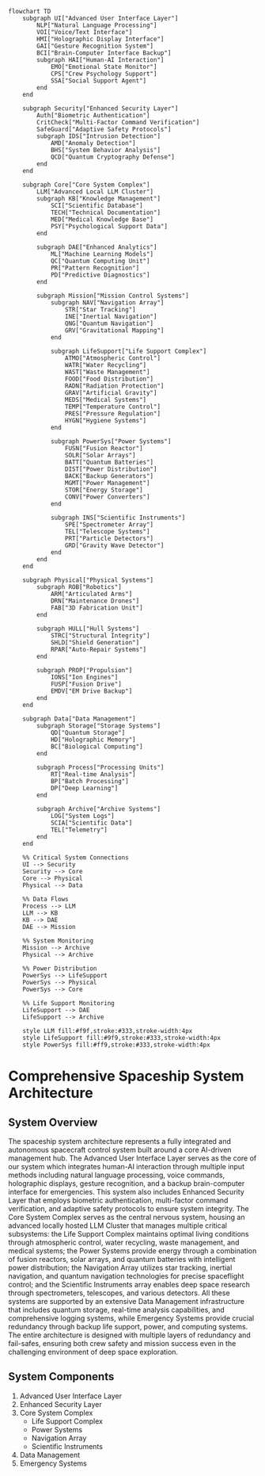 ```mermaid
flowchart TD
    subgraph UI["Advanced User Interface Layer"]
        NLP["Natural Language Processing"]
        VOI["Voice/Text Interface"]
        HMI["Holographic Display Interface"]
        GAI["Gesture Recognition System"]
        BCI["Brain-Computer Interface Backup"]
        subgraph HAI["Human-AI Interaction"]
            EMO["Emotional State Monitor"]
            CPS["Crew Psychology Support"]
            SSA["Social Support Agent"]
        end
    end

    subgraph Security["Enhanced Security Layer"]
        Auth["Biometric Authentication"]
        CritCheck["Multi-Factor Command Verification"]
        SafeGuard["Adaptive Safety Protocols"]
        subgraph IDS["Intrusion Detection"]
            AMD["Anomaly Detection"]
            BHS["System Behavior Analysis"]
            QCD["Quantum Cryptography Defense"]
        end
    end

    subgraph Core["Core System Complex"]
        LLM["Advanced Local LLM Cluster"]
        subgraph KB["Knowledge Management"]
            SCI["Scientific Database"]
            TECH["Technical Documentation"]
            MED["Medical Knowledge Base"]
            PSY["Psychological Support Data"]
        end
        
        subgraph DAE["Enhanced Analytics"]
            ML["Machine Learning Models"]
            QC["Quantum Computing Unit"]
            PR["Pattern Recognition"]
            PD["Predictive Diagnostics"]
        end
        
        subgraph Mission["Mission Control Systems"]
            subgraph NAV["Navigation Array"]
                STR["Star Tracking"]
                INE["Inertial Navigation"]
                QNG["Quantum Navigation"]
                GRV["Gravitational Mapping"]
            end
            
            subgraph LifeSupport["Life Support Complex"]
                ATMO["Atmospheric Control"]
                WATR["Water Recycling"]
                WAST["Waste Management"]
                FOOD["Food Distribution"]
                RADN["Radiation Protection"]
                GRAV["Artificial Gravity"]
                MEDS["Medical Systems"]
                TEMP["Temperature Control"]
                PRES["Pressure Regulation"]
                HYGN["Hygiene Systems"]
            end
            
            subgraph PowerSys["Power Systems"]
                FUSN["Fusion Reactor"]
                SOLR["Solar Arrays"]
                BATT["Quantum Batteries"]
                DIST["Power Distribution"]
                BACK["Backup Generators"]
                MGMT["Power Management"]
                STOR["Energy Storage"]
                CONV["Power Converters"]
            end
            
            subgraph INS["Scientific Instruments"]
                SPE["Spectrometer Array"]
                TEL["Telescope Systems"]
                PRT["Particle Detectors"]
                GRD["Gravity Wave Detector"]
            end
        end
    end

    subgraph Physical["Physical Systems"]
        subgraph ROB["Robotics"]
            ARM["Articulated Arms"]
            DRN["Maintenance Drones"]
            FAB["3D Fabrication Unit"]
        end
        
        subgraph HULL["Hull Systems"]
            STRC["Structural Integrity"]
            SHLD["Shield Generation"]
            RPAR["Auto-Repair Systems"]
        end
        
        subgraph PROP["Propulsion"]
            IONS["Ion Engines"]
            FUSP["Fusion Drive"]
            EMDV["EM Drive Backup"]
        end
    end

    subgraph Data["Data Management"]
        subgraph Storage["Storage Systems"]
            QD["Quantum Storage"]
            HD["Holographic Memory"]
            BC["Biological Computing"]
        end
        
        subgraph Process["Processing Units"]
            RT["Real-time Analysis"]
            BP["Batch Processing"]
            DP["Deep Learning"]
        end
        
        subgraph Archive["Archive Systems"]
            LOG["System Logs"]
            SCIA["Scientific Data"]
            TEL["Telemetry"]
        end
    end

    %% Critical System Connections
    UI --> Security
    Security --> Core
    Core --> Physical
    Physical --> Data
    
    %% Data Flows
    Process --> LLM
    LLM --> KB
    KB --> DAE
    DAE --> Mission
    
    %% System Monitoring
    Mission --> Archive
    Physical --> Archive
    
    %% Power Distribution
    PowerSys --> LifeSupport
    PowerSys --> Physical
    PowerSys --> Core
    
    %% Life Support Monitoring
    LifeSupport --> DAE
    LifeSupport --> Archive

    style LLM fill:#f9f,stroke:#333,stroke-width:4px
    style LifeSupport fill:#9f9,stroke:#333,stroke-width:4px
    style PowerSys fill:#ff9,stroke:#333,stroke-width:4px
```
# Comprehensive Spaceship System Architecture

## System Overview
The spaceship system architecture represents a fully integrated and autonomous spacecraft control system built around a core AI-driven management hub. The Advanced User Interface Layer serves as the core of our system which integrates  human-AI interaction through multiple input methods including natural language processing, voice commands, holographic displays, gesture recognition, and a backup brain-computer interface for emergencies. This system also includes Enhanced Security Layer that employs biometric authentication, multi-factor command verification, and adaptive safety protocols to ensure system integrity. The Core System Complex serves as the central nervous system, housing an advanced locally hosted LLM Cluster that manages multiple critical subsystems: the Life Support Complex maintains optimal living conditions through atmospheric control, water recycling, waste management, and medical systems; the Power Systems provide energy through a combination of fusion reactors, solar arrays, and quantum batteries with intelligent power distribution; the Navigation Array utilizes star tracking, inertial navigation, and quantum navigation technologies for precise spaceflight control; and the Scientific Instruments array enables deep space research through spectrometers, telescopes, and various detectors. All these systems are supported by an extensive Data Management infrastructure that includes quantum storage, real-time analysis capabilities, and comprehensive logging systems, while Emergency Systems provide crucial redundancy through backup life support, power, and computing systems. The entire architecture is designed with multiple layers of redundancy and fail-safes, ensuring both crew safety and mission success even in the challenging environment of deep space exploration.

## System Components
1. Advanced User Interface Layer
2. Enhanced Security Layer
3. Core System Complex
   - Life Support Complex
   - Power Systems
   - Navigation Array
   - Scientific Instruments
4. Data Management
5. Emergency Systems